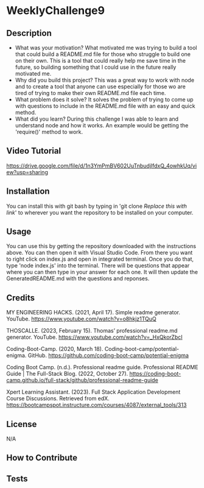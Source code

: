 # WeeklyChallenge9

## Description
- What was your motivation? What motivated me was trying to build a tool that could build a README.md file for those who struggle to build one on their own. This is a tool that could really help me save time in the future, so building something that I could use in the future really motivated me.
- Why did you build this project? This was a great way to work with node and to create a tool that anyone can use especially for those wo are tired of trying to make their own README.md file each time.
- What problem does it solve? It solves the problem of trying to come up with questions to include in the README.md file with an easy and quick method.
- What did you learn? During this challenge I was able to learn and understand node and how it works. An example would be getting the 'require()' method to work.

## Video Tutorial 
https://drive.google.com/file/d/1n3YmPmBV602UuTnbudjlfdxQ_4owhkUq/view?usp=sharing


## Installation
You can install this with git bash by typing in 'git clone *Replace this with link*' to wherever you want the repository to be installed on your computer.

## Usage
You can use this by getting the repository downloaded with the instructions above. You can then open it with Visual Studio Code. From there you want to right click on index.js and open in integrated terminal. Once you do that, type 'node index.js' into the terminal. There will be questions that appear where you can then type in your answer for each one. It will then update the GeneratedREADME.md with the questions and reponses.

## Credits
MY ENGINEERING HACKS. (2021, April 17). Simple readme generator. YouTube. https://www.youtube.com/watch?v=o8hkjz1TQuQ 

THOSCALLE. (2023, February 15). Thomas’ professional readme.md generator. YouTube. https://www.youtube.com/watch?v=_HxQkorZbcI 

Coding-Boot-Camp. (2020, March 18). Coding-boot-camp/potential-enigma. GitHub. https://github.com/coding-boot-camp/potential-enigma 

Coding Boot Camp. (n.d.). Professional readme guide. Professional README Guide | The Full-Stack Blog. (2022, October 27). https://coding-boot-camp.github.io/full-stack/github/professional-readme-guide 

Xpert Learning Assistant. (2023). Full Stack Application Development Course Discussions. Retrieved from edX. https://bootcampspot.instructure.com/courses/4087/external_tools/313

## License
N/A



## How to Contribute


## Tests

